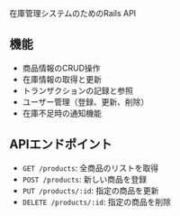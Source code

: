 
在庫管理システムのためのRails API

## 機能

- 商品情報のCRUD操作
- 在庫情報の取得と更新
- トランザクションの記録と参照
- ユーザー管理（登録、更新、削除）
- 在庫不足時の通知機能

## APIエンドポイント

- `GET /products`: 全商品のリストを取得
- `POST /products`: 新しい商品を登録
- `PUT /products/:id`: 指定の商品を更新
- `DELETE /products/:id`: 指定の商品を削除
